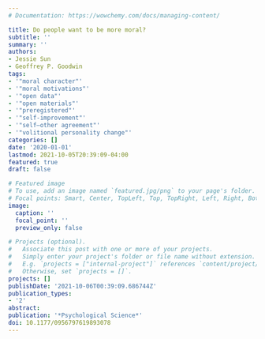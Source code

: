 ```yaml
---
# Documentation: https://wowchemy.com/docs/managing-content/

title: Do people want to be more moral?
subtitle: ''
summary: ''
authors:
- Jessie Sun
- Geoffrey P. Goodwin
tags:
- '"moral character"'
- '"moral motivations"'
- '"open data"'
- '"open materials"'
- '"preregistered"'
- '"self-improvement"'
- '"self–other agreement"'
- '"volitional personality change"'
categories: []
date: '2020-01-01'
lastmod: 2021-10-05T20:39:09-04:00
featured: true
draft: false

# Featured image
# To use, add an image named `featured.jpg/png` to your page's folder.
# Focal points: Smart, Center, TopLeft, Top, TopRight, Left, Right, BottomLeft, Bottom, BottomRight.
image:
  caption: ''
  focal_point: ''
  preview_only: false

# Projects (optional).
#   Associate this post with one or more of your projects.
#   Simply enter your project's folder or file name without extension.
#   E.g. `projects = ["internal-project"]` references `content/project/deep-learning/index.md`.
#   Otherwise, set `projects = []`.
projects: []
publishDate: '2021-10-06T00:39:09.686744Z'
publication_types:
- '2'
abstract: 
publication: '*Psychological Science*'
doi: 10.1177/0956797619893078
---
```

